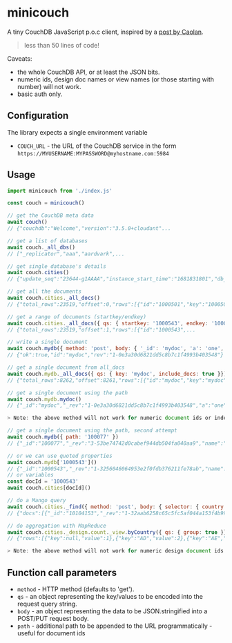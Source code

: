 # minicouch

A tiny CouchDB JavaScript p.o.c client, inspired by a [post by Caolan](https://caolan.uk/notes/2025-09-18_api_builder_style.cm).

> less than 50 lines of code!

Caveats:

- the whole CouchDB API, or at least the JSON bits.
- numeric ids, design doc names or view names (or those starting with number) will not work.
- basic auth only. 

## Configuration

The library expects a single environment variable

- `COUCH_URL` - the URL of the CouchDB service in the form `https://MYUSERNAME:MYPASSWORD@myhostname.com:5984`

## Usage

```js
import minicouch from './index.js'

const couch = minicouch()

// get the CouchDB meta data
await couch()
// {"couchdb":"Welcome","version":"3.5.0+cloudant"...

// get a list of databases
await couch._all_dbs()
// ["_replicator","aaa","aardvark",...

// get single database's details
await couch.cities()
// {"update_seq":"23644-g1AAAA","instance_start_time":"1681831801","db_name":"cities","purge_seq":0...

// get all the documents
await couch.cities._all_docs()
// {"total_rows":23519,"offset":0,"rows":[{"id":"1000501","key":"1000501","value":{"...

// get a range of documents (startkey/endkey)
await couch.cities._all_docs({ qs: { startkey: '1000543', endkey: '1000550' }})
// {"total_rows":23519,"offset":1,"rows":[{"id":"1000543",...

// write a single document
await couch.mydb({ method: 'post', body: { '_id': 'mydoc', 'a': 'one', 'b': 2, c: true }})
// {"ok":true,"id":"mydoc","rev":"1-0e3a30d6821dd5c8b7c1f4993b403548"}

// get a single document from all_docs
await couch.mydb._all_docs({ qs: { key: 'mydoc', include_docs: true }})
// {"total_rows":8262,"offset":8261,"rows":[{"id":"mydoc","key":"mydoc","value":{"rev":"1-0e3a30d6821dd5c8b7c1f4993b403548"},"doc":{"_id":"mydoc","_rev":"1-0e3a30d6821dd5c8b7c1f4993b403548","a":"one","b":2,"c":true}}]}

// get a single document using the path
await couch.mydb.mydoc()
// {"_id":"mydoc","_rev":"1-0e3a30d6821dd5c8b7c1f4993b403548","a":"one","b":2,"c":true}

> Note: the above method will not work for numeric document ids or indeed document ids that start with numbers! e.g. `2mydoc`. Instead we would have to pass in document id as a `path` parameter:

// get a single document using the path, second attempt
await couch.mydb({ path: '100077' })
// {"_id":"100077","_rev":"3-53be74742d0cabef944db504fa040aa9","name":"Abū Ghurayb","latitude":33.30563,"longitude":44.18477,"country":"IQ","population":900000,"timezone":"Asia/Baghdad"}

// or we can use quoted properties
await couch.mydb['1000543']()
// {"_id":"1000543","_rev":"1-3256046064953e2f0fdb376211fe78ab","name":"Graaff-Reinet","latitude":-32.25215,"longitude":24.53075,"country":"ZA","population":62896,"timezone":"Africa/Johannesburg"}
// or variables
const docId = '1000543'
await couch.cities[docId]()

// do a Mango query
await couch.cities._find({ method: 'post', body: { selector: { country: 'US', limit: 3 }}})
// {"docs":[{"_id":"10104153","_rev":"1-32aab6258c65c5fc5af044a153f4b994","name":"Silver Lake","latitude":34.08668,"longitude":-118.27023,"country":"US","population":32890,"timezone":"America/Los_Angeles"}...

// do aggregation with MapReduce
await couch.cities._design.count._view.byCountry({ qs: { group: true }})
// {"rows":[{"key":null,"value":1},{"key":"AD","value":2},{"key":"AE","value":13},{"key":"AF","value":48}

> Note: the above method will not work for numeric design document ids or view names! e.g. `2mydesigndoc`.
```

## Function call parameters

- `method` - HTTP method (defaults to 'get').
- `qs` - an object representing the key/values to be encoded into the request query string.
- `body` - an object representing the data to be JSON.stringified into a POST/PUT request body.
- `path` - additional path to be appended to the URL programmatically - useful for document ids
